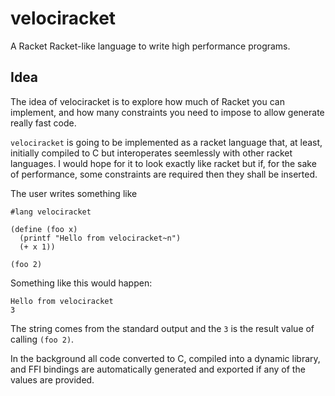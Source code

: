 # velociracket

A Racket Racket-like language to write high performance programs.

## Idea

The idea of velociracket is to explore how much of Racket you can
implement, and how many constraints you need to impose to allow
generate really fast code.

`velociracket` is going to be implemented as a racket language that,
at least, initially compiled to C but interoperates seemlessly with
other racket languages. I would hope for it to look exactly like
racket but if, for the sake of performance, some constraints are
required then they shall be inserted.

The user writes something like 

```racket
#lang velociracket

(define (foo x)
  (printf "Hello from velociracket~n")
  (+ x 1))
  
(foo 2)
```

Something like this would happen:

```racket
Hello from velociracket
3
```

The string comes from the standard output and the `3` is the result
value of calling `(foo 2)`.

In the background all code converted to C, compiled into a dynamic
library, and FFI bindings are automatically generated and exported if
any of the values are provided.
